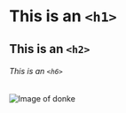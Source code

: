 # This is an `<h1>` 
## This is an `<h2>` 
###### This is an `<h6>`

![Image of donke](![image](https://user-images.githubusercontent.com/94455175/236812060-09626362-68e9-4fa4-a2bc-16e16f645449.png))
